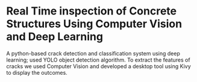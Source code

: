 # Real Time inspection of Concrete Structures Using Computer Vision and Deep Learning 

A python-based crack detection and classification system using deep learning; used YOLO object detection algorithm. To extract the features of cracks we used Computer Vision and developed a desktop tool using Kivy to display the outcomes.
